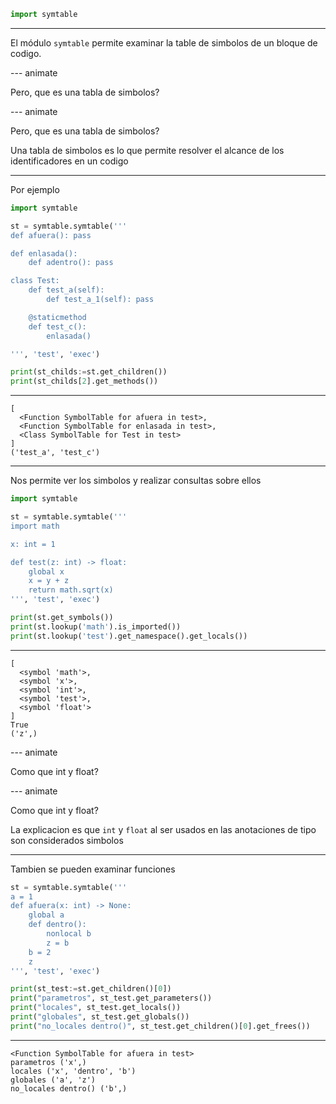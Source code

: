 ```py
import symtable
```

---

El módulo `symtable` permite examinar la table de simbolos de un bloque de codigo.

--- animate

Pero, que es una tabla de simbolos?

--- animate

Pero, que es una tabla de simbolos?

Una tabla de simbolos es lo que permite resolver el alcance de los identificadores en un codigo

---

Por ejemplo

```py
import symtable

st = symtable.symtable('''
def afuera(): pass

def enlasada():
    def adentro(): pass

class Test:
    def test_a(self):
        def test_a_1(self): pass

    @staticmethod
    def test_c():
        enlasada()

''', 'test', 'exec')

print(st_childs:=st.get_children())
print(st_childs[2].get_methods())
```

---

```plain
[
  <Function SymbolTable for afuera in test>,
  <Function SymbolTable for enlasada in test>,
  <Class SymbolTable for Test in test>
]
('test_a', 'test_c')
```

---

Nos permite ver los simbolos y realizar consultas sobre ellos

```py
import symtable

st = symtable.symtable('''
import math

x: int = 1

def test(z: int) -> float:
    global x
    x = y + z
    return math.sqrt(x)
''', 'test', 'exec')

print(st.get_symbols())
print(st.lookup('math').is_imported())
print(st.lookup('test').get_namespace().get_locals())
```

---

```plain
[
  <symbol 'math'>,
  <symbol 'x'>,
  <symbol 'int'>,
  <symbol 'test'>,
  <symbol 'float'>
]
True
('z',)
```

--- animate

Como que int y float?

--- animate

Como que int y float?

La explicacion es que `int` y `float` al ser usados en las anotaciones de tipo son considerados simbolos

---

Tambien se pueden examinar funciones

```py
st = symtable.symtable('''
a = 1
def afuera(x: int) -> None:
    global a
    def dentro():
        nonlocal b
        z = b
    b = 2
    z
''', 'test', 'exec')

print(st_test:=st.get_children()[0])
print("parametros", st_test.get_parameters())
print("locales", st_test.get_locals())
print("globales", st_test.get_globals())
print("no_locales dentro()", st_test.get_children()[0].get_frees())
```

---

```plain
<Function SymbolTable for afuera in test>
parametros ('x',)
locales ('x', 'dentro', 'b')
globales ('a', 'z')
no_locales dentro() ('b',)
```
